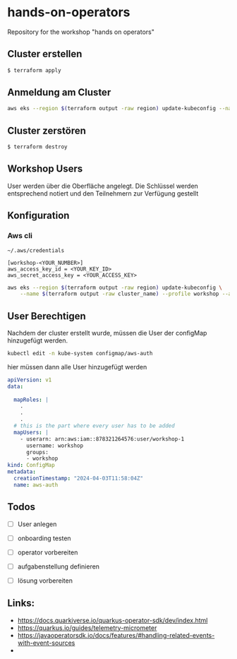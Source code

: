 # hands-on-operators
Repository for the workshop "hands on operators"

## Cluster erstellen
```bash
$ terraform apply
```

## Anmeldung am Cluster
```bash
aws eks --region $(terraform output -raw region) update-kubeconfig --name $(terraform output -raw cluster_name)
```

## Cluster zerstören
```bash
$ terraform destroy
```
## Workshop Users
User werden über die Oberfläche angelegt. Die Schlüssel werden entsprechend notiert und den Teilnehmern zur Verfügung gestellt

## Konfiguration
### Aws cli
`~/.aws/credentials`
```
[workshop-<YOUR_NUMBER>]
aws_access_key_id = <YOUR_KEY_ID>
aws_secret_access_key = <YOUR_ACCESS_KEY>
```

```bash
aws eks --region $(terraform output -raw region) update-kubeconfig \
    --name $(terraform output -raw cluster_name) --profile workshop --alias workshop-teilnehmer
```



## User Berechtigen
Nachdem der cluster erstellt wurde, müssen die User der configMap hinzugefügt werden.

```bash
kubectl edit -n kube-system configmap/aws-auth
```

hier müssen dann alle User hinzugefügt werden

```yaml
apiVersion: v1
data:
  
  mapRoles: |
    .
    .
    .
  # this is the part where every user has to be added  
  mapUsers: |
    - userarn: arn:aws:iam::878321264576:user/workshop-1
      username: workshop
      groups:
      - workshop
kind: ConfigMap
metadata:
  creationTimestamp: "2024-04-03T11:58:04Z"
  name: aws-auth
```


## Todos

- [ ] User anlegen
- [ ] onboarding testen
- [ ] operator vorbereiten
- [ ] aufgabenstellung definieren
- [ ] lösung vorbereiten



## Links:
- https://docs.quarkiverse.io/quarkus-operator-sdk/dev/index.html
- https://quarkus.io/guides/telemetry-micrometer
- https://javaoperatorsdk.io/docs/features/#handling-related-events-with-event-sources
- 
